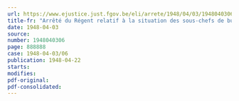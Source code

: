 ```yaml
---
url: https://www.ejustice.just.fgov.be/eli/arrete/1948/04/03/1948040306/justel
title-fr: "Arrêté du Régent relatif à la situation des sous-chefs de bureau du Ministère des Travaux publics issus des épreuves de 1920-1921"
date: 1948-04-03
source:
number: 1948040306
page: 888888
case: 1948-04-03/06
publication: 1948-04-22
starts:
modifies:
pdf-original:
pdf-consolidated:
---
```



